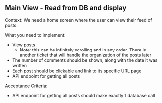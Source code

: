 ## Main View - Read from DB and display

Context: We need a home screen where the user can view their feed of posts.

What you need to implement:

- View posts
  - Note: this can be infinitely scrolling and in any order. There is another ticket that will handle the organization of the posts later
- The number of comments should be shown, along with the date it was written
- Each post should be clickable and link to its specific URL page
- API endpoint for getting all posts

Acceptance Criteria:

- API endpoint for getting all posts should make exactly 1 database call
